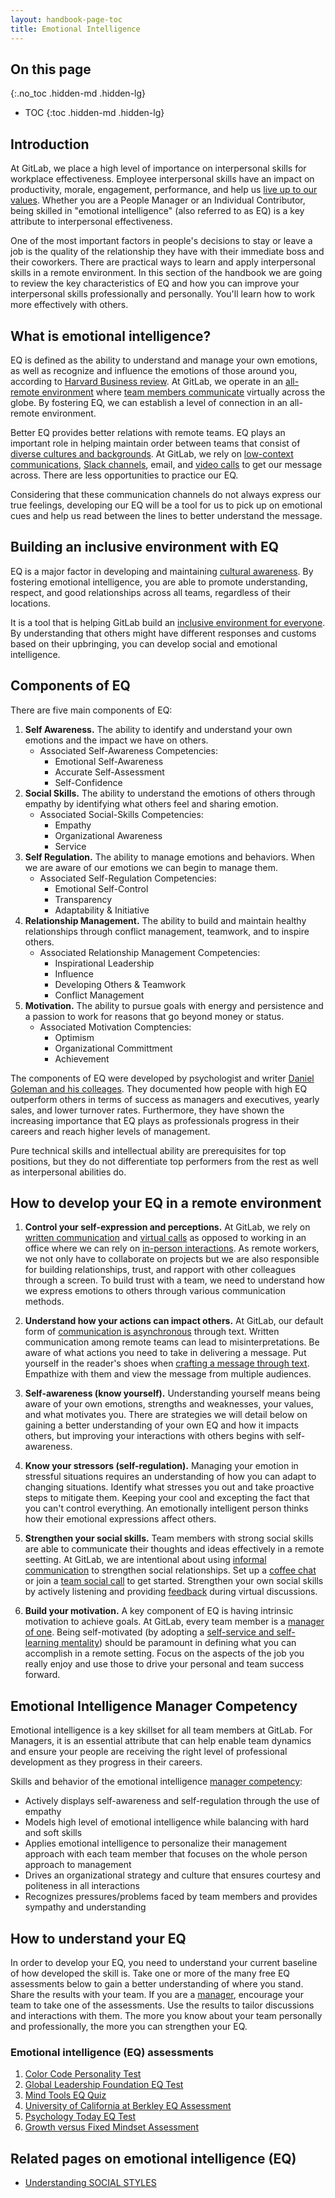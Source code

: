 ```yaml
---
layout: handbook-page-toc
title: Emotional Intelligence
---
```


## On this page
{:.no_toc .hidden-md .hidden-lg}

- TOC
{:toc .hidden-md .hidden-lg}

## Introduction

At GitLab, we place a high level of importance on interpersonal skills for workplace effectiveness. Employee interpersonal skills have an impact on productivity, morale, engagement, performance, and help us [live up to our values](/handbook/values/). Whether you are a People Manager or an Individual Contributor, being skilled in "emotional intelligence" (also referred to as EQ) is a key attribute to interpersonal effectiveness.

One of the most important factors in people's decisions to stay or leave a job is the quality of the relationship they have with their immediate boss and their coworkers. There are practical ways to learn and apply interpersonal skills in a remote environment. In this section of the handbook we are going to review the key characteristics of EQ and how you can improve your interpersonal skills professionally and personally. You'll learn how to work more effectively with others. 

## What is emotional intelligence?

EQ is defined as the ability to understand and manage your own emotions, as well as recognize and influence the emotions of those around you, according to [Harvard Business review](https://online.hbs.edu/blog/post/emotional-intelligence-in-leadership). At GitLab, we operate in an [all-remote environment](/company/culture/all-remote/guide/) where [team members communicate](/handbook/communication/) virtually across the globe. By fostering EQ, we can establish a level of connection in an all-remote environment.

Better EQ provides better relations with remote teams. EQ plays an important role in helping maintain order between teams that consist of [diverse cultures and backgrounds](/company/culture/inclusion/). At GitLab, we rely on [low-context communications](/company/culture/all-remote/effective-communication/), [Slack channels](/handbook/communication/#key-slack-channels), email, and [video calls](/handbook/communication/#video-calls) to get our message across. There are less opportunities to practice our EQ. 

Considering that these communication channels do not always express our true feelings, developing our EQ will be a tool for us to pick up on emotional cues and help us read between the lines to better understand the message. 

## Building an inclusive environment with EQ

EQ is a major factor in developing and maintaining [cultural awareness](/company/culture/all-remote/building-culture/). By fostering emotional intelligence, you are able to promote understanding, respect, and good relationships across all teams, regardless of their locations. 

It is a tool that is helping GitLab build an [inclusive environment for everyone](/company/culture/inclusion/building-diversity-and-inclusion/). By understanding that others might have different responses and customs based on their upbringing, you can develop social and emotional intelligence. 

## Components of EQ

There are five main components of EQ:
1.  **Self Awareness.** The ability to identify and understand your own emotions and the impact we have on others. 
    *  Associated Self-Awareness Competencies:
        *  Emotional Self-Awareness
        *  Accurate Self-Assessment
        *  Self-Confidence
2.  **Social Skills.** The ability to understand the emotions of others through empathy by identifying what others feel and sharing emotion.
    *  Associated Social-Skills Competencies:
        *  Empathy
        *  Organizational Awareness
        *  Service
3.  **Self Regulation.** The ability to manage emotions and behaviors. When we are aware of our emotions we can begin to manage them.
    *  Associated Self-Regulation Competencies:
        *  Emotional Self-Control
        *  Transparency
        *  Adaptability & Initiative
4.  **Relationship Management.** The ability to build and maintain healthy relationships through conflict management, teamwork, and to inspire others.
    * Associated Relationship Management Competencies:
        *  Inspirational Leadership
        *  Influence
        *  Developing Others & Teamwork
        *  Conflict Management
5.  **Motivation.** The ability to pursue goals with energy and persistence and a passion to work for reasons that go beyond money or status.
    *  Associated Motivation Comptencies: 
        *  Optimism 
        *  Organizational Committment 
        *  Achievement 

The components of EQ were developed by psychologist and writer [Daniel Goleman and his colleages](http://jbedwardsandassociates.com/wp-content/uploads/2015/12/HBR-What-makes-a-great-leader-D.-Goleman.pdf). They documented how people with high EQ outperform others in terms of success as managers and executives, yearly sales, and lower turnover rates. Furthermore, they have shown the increasing importance that EQ plays as professionals progress in their careers and reach higher levels of management. 

Pure technical skills and intellectual ability are prerequisites for top positions, but they do not differentiate top performers from the rest as well as interpersonal abilities do. 

## How to develop your EQ in a remote environment

1. **Control your self-expression and perceptions.** At GitLab, we rely on [written communication](/company/culture/all-remote/effective-communication/) and [virtual calls](/handbook/communication/#video-calls) as opposed to working in an office where we can rely on [in-person interactions](/company/culture/all-remote/in-person/). As remote workers, we not only have to collaborate on projects but we are also responsible for building relationships, trust, and rapport with other colleagues through a screen. To build trust with a team, we need to understand how we express emotions to others through various communication methods. 

2. **Understand how your actions can impact others.** At GitLab, our default form of [communication is asynchronous](/company/culture/all-remote/asynchronous/) through text. Written communication among remote teams can lead to misinterpretations. Be aware of what actions you need to take in delivering a message. Put yourself in the reader's shoes when [crafting a message through text](/company/culture/all-remote/effective-communication/). Empathize with them and view the message from multiple audiences. 

3. **Self-awareness (know yourself).** Understanding yourself means being aware of your own emotions, strengths and weaknesses, your values, and what motivates you. There are strategies we will detail below on gaining a better understanding of your own EQ and how it impacts others, but improving your interactions with others begins with self-awareness. 

4. **Know your stressors (self-regulation).** Managing your emotion in stressful situations requires an understanding of how you can adapt to changing situations. Identify what stresses you out and take proactive steps to mitigate them. Keeping your cool and excepting the fact that you can't control everything. An emotionally intelligent person thinks how their emotional expressions affect others. 

5. **Strengthen your social skills.** Team members with strong social skills are able to communicate their thoughts and ideas effectively in a remote seetting. At GitLab, we are intentional about using [informal communication](/company/culture/all-remote/informal-communication/) to strengthen social relationships. Set up a [coffee chat](/company/culture/all-remote/informal-communication/#coffee-chats) or join a [team social call](/company/culture/all-remote/informal-communication/#team-social-calls) to get started. Strengthen your own social skills by actively listening and providing [feedback](/company/culture/all-remote/effective-communication/#feedback-is-a-gift) during virtual discussions. 

6. **Build your motivation.** A key component of EQ is having intrinsic motivation to achieve goals. At GitLab, every team member is a [manager of one](/handbook/values/#managers-of-one). Being self-motivated (by adopting a [self-service and self-learning mentality](/company/culture/all-remote/self-service/)) should be paramount in defining what you can accomplish in a remote setting. Focus on the aspects of the job you really enjoy and use those to drive your personal and team success forward. 

## Emotional Intelligence Manager Competency

Emotional intelligence is a key skillset for all team members at GitLab. For Managers, it is an essential attribute that can help enable team dynamics and ensure your people are receiving the right level of professional development as they progress in their careers. 

Skills and behavior of the emotional intelligence [manager competency](/handbook/competencies/#list):

- Actively displays self-awareness and self-regulation through the use of empathy
- Models high level of emotional intelligence while balancing with hard and soft skills
- Applies emotional intelligence to personalize their management approach with each team member that focuses on the whole person approach to management
- Drives an organizational strategy and culture that ensures courtesy and politeness in all interactions
- Recognizes pressures/problems faced by team members and provides sympathy and understanding 

## How to understand your EQ

In order to develop your EQ, you need to understand your current baseline of how developed the skill is. Take one or more of the many free EQ assessments below to gain a better understanding of where you stand. Share the results with your team. If you are a [manager](/handbook/people-group/leadership-toolkit/), encourage your team to take one of the assessments. Use the results to tailor discussions and interactions with them. The more you know about your team personally and professionally, the more you can strengthen your EQ.

### Emotional intelligence (EQ) assessments

1.  [Color Code Personality Test](https://www.colorcode.com/free_personality_test/?timestamp=1588009250.89&hash=667424d7d32a031b41b6896af6ab1ad7)
2.  [Global Leadership Foundation EQ Test](https://globalleadershipfoundation.com/geit/eitest.html)
3.  [Mind Tools EQ Quiz](https://www.mindtools.com/pages/article/ei-quiz.htm) 
4.  [University of California at Berkley EQ Assessment](https://greatergood.berkeley.edu/quizzes/ei_quiz/take_quiz)
5.  [Psychology Today EQ Test](https://www.psychologytoday.com/us/tests/personality/emotional-intelligence-test)
6.  [Growth versus Fixed Mindset Assessment](https://blog.mindsetworks.com/what-s-my-mindset)

## Related pages on emotional intelligence (EQ)

*  [Understanding SOCIAL STYLES](/handbook/leadership/emotional-intelligence/social-styles/)